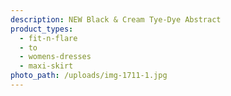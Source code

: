 ```yaml
---
description: NEW Black & Cream Tye-Dye Abstract
product_types:
  - fit-n-flare
  - to
  - womens-dresses
  - maxi-skirt
photo_path: /uploads/img-1711-1.jpg
---
```


